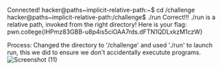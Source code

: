 Connected!
hacker@paths~implicit-relative-path:~$ cd /challenge
hacker@paths~implicit-relative-path:/challenge$ ./run
Correct!!!
./run is a relative path, invoked from the right directory!
Here is your flag:
pwn.college{IHPmz83GBB-u8p4is5ciOAA7rds.dFTN1QDLxkzM1czW}

Process: Changed the directory to '/challenge' and used './run' to launch run, this we did to ensure we don't accidentally executute programs.
![Screenshot (11)](https://github.com/user-attachments/assets/d707a079-dcdc-4562-992b-d23cba64f363)
